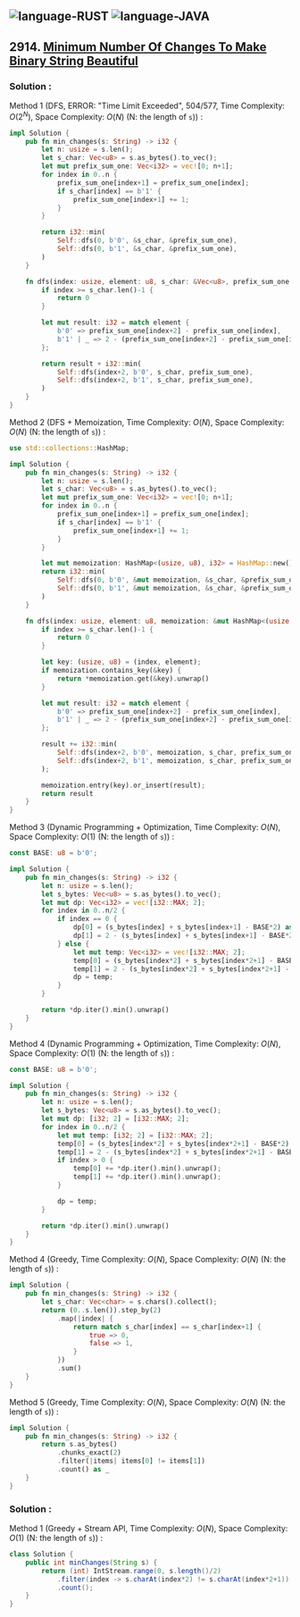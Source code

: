 ![language-RUST](https://img.shields.io/badge/RUST-8d4004?style=for-the-badge&logo=RUST)
![language-JAVA](https://img.shields.io/badge/Java-ED8B00?style=for-the-badge&logo=openjdk)
---

## 2914. [Minimum Number Of Changes To Make Binary String Beautiful](https://leetcode.com/problems/minimum-number-of-changes-to-make-binary-string-beautiful)

### Solution :

Method 1 (DFS, ERROR: "Time Limit Exceeded", 504/577, Time Complexity: $O(2^N)$, Space Complexity: $O(N)$ (N: the length of `s`)) :
```rust
impl Solution {
    pub fn min_changes(s: String) -> i32 {
        let n: usize = s.len();
        let s_char: Vec<u8> = s.as_bytes().to_vec();
        let mut prefix_sum_one: Vec<i32> = vec![0; n+1];
        for index in 0..n {
            prefix_sum_one[index+1] = prefix_sum_one[index];
            if s_char[index] == b'1' {
                prefix_sum_one[index+1] += 1;
            }
        }

        return i32::min(
            Self::dfs(0, b'0', &s_char, &prefix_sum_one),
            Self::dfs(0, b'1', &s_char, &prefix_sum_one),
        )
    }

    fn dfs(index: usize, element: u8, s_char: &Vec<u8>, prefix_sum_one: &Vec<i32>) -> i32 {
        if index >= s_char.len()-1 {
            return 0
        }

        let mut result: i32 = match element {
            b'0' => prefix_sum_one[index+2] - prefix_sum_one[index],
            b'1' | _ => 2 - (prefix_sum_one[index+2] - prefix_sum_one[index]),
        };

        return result + i32::min(
            Self::dfs(index+2, b'0', s_char, prefix_sum_one),
            Self::dfs(index+2, b'1', s_char, prefix_sum_one),
        )
    }
}
```

Method 2 (DFS + Memoization, Time Complexity: $O(N)$, Space Complexity: $O(N)$ (N: the length of `s`)) :
```rust
use std::collections::HashMap;

impl Solution {
    pub fn min_changes(s: String) -> i32 {
        let n: usize = s.len();
        let s_char: Vec<u8> = s.as_bytes().to_vec();
        let mut prefix_sum_one: Vec<i32> = vec![0; n+1];
        for index in 0..n {
            prefix_sum_one[index+1] = prefix_sum_one[index];
            if s_char[index] == b'1' {
                prefix_sum_one[index+1] += 1;
            }
        }

        let mut memoization: HashMap<(usize, u8), i32> = HashMap::new();
        return i32::min(
            Self::dfs(0, b'0', &mut memoization, &s_char, &prefix_sum_one),
            Self::dfs(0, b'1', &mut memoization, &s_char, &prefix_sum_one),
        )
    }

    fn dfs(index: usize, element: u8, memoization: &mut HashMap<(usize, u8), i32>, s_char: &Vec<u8>, prefix_sum_one: &Vec<i32>) -> i32 {
        if index >= s_char.len()-1 {
            return 0
        }

        let key: (usize, u8) = (index, element);
        if memoization.contains_key(&key) {
            return *memoization.get(&key).unwrap()
        }

        let mut result: i32 = match element {
            b'0' => prefix_sum_one[index+2] - prefix_sum_one[index],
            b'1' | _ => 2 - (prefix_sum_one[index+2] - prefix_sum_one[index]),
        };

        result += i32::min(
            Self::dfs(index+2, b'0', memoization, s_char, prefix_sum_one),
            Self::dfs(index+2, b'1', memoization, s_char, prefix_sum_one),
        );

        memoization.entry(key).or_insert(result);
        return result
    }
}
```

Method 3 (Dynamic Programming + Optimization, Time Complexity: $O(N)$, Space Complexity: $O(1)$ (N: the length of `s`)) :
```rust
const BASE: u8 = b'0';

impl Solution {
    pub fn min_changes(s: String) -> i32 {
        let n: usize = s.len();
        let s_bytes: Vec<u8> = s.as_bytes().to_vec();
        let mut dp: Vec<i32> = vec![i32::MAX; 2];
        for index in 0..n/2 {
            if index == 0 {
                dp[0] = (s_bytes[index] + s_bytes[index+1] - BASE*2) as i32;
                dp[1] = 2 - (s_bytes[index] + s_bytes[index+1] - BASE*2) as i32;
            } else {
                let mut temp: Vec<i32> = vec![i32::MAX; 2];
                temp[0] = (s_bytes[index*2] + s_bytes[index*2+1] - BASE*2) as i32 + dp.iter().min().unwrap();
                temp[1] = 2 - (s_bytes[index*2] + s_bytes[index*2+1] - BASE*2) as i32 + dp.iter().min().unwrap();
                dp = temp;
            }
        }

        return *dp.iter().min().unwrap()
    }
}
```

Method 4 (Dynamic Programming + Optimization, Time Complexity: $O(N)$, Space Complexity: $O(1)$ (N: the length of `s`)) :
```rust
const BASE: u8 = b'0';

impl Solution {
    pub fn min_changes(s: String) -> i32 {
        let n: usize = s.len();
        let s_bytes: Vec<u8> = s.as_bytes().to_vec();
        let mut dp: [i32; 2] = [i32::MAX; 2];
        for index in 0..n/2 {
            let mut temp: [i32; 2] = [i32::MAX; 2];
            temp[0] = (s_bytes[index*2] + s_bytes[index*2+1] - BASE*2) as i32;
            temp[1] = 2 - (s_bytes[index*2] + s_bytes[index*2+1] - BASE*2) as i32;
            if index > 0 {
                temp[0] += *dp.iter().min().unwrap();
                temp[1] += *dp.iter().min().unwrap();
            }

            dp = temp;
        }

        return *dp.iter().min().unwrap()
    }
}
```

Method 4 (Greedy, Time Complexity: $O(N)$, Space Complexity: $O(N)$ (N: the length of `s`)) :
```rust
impl Solution {
    pub fn min_changes(s: String) -> i32 {
        let s_char: Vec<char> = s.chars().collect();
        return (0..s.len()).step_by(2)
            .map(|index| {
                return match s_char[index] == s_char[index+1] {
                    true => 0,
                    false => 1,
                }
            })
            .sum()
    }
}
```

Method 5 (Greedy, Time Complexity: $O(N)$, Space Complexity: $O(N)$ (N: the length of `s`)) :
```rust
impl Solution {
    pub fn min_changes(s: String) -> i32 {
        return s.as_bytes()
            .chunks_exact(2)
            .filter(|items| items[0] != items[1])
            .count() as _
    }
}
```

### Solution :

Method 1 (Greedy + Stream API, Time Complexity: $O(N)$, Space Complexity: $O(1)$ (N: the length of `s`)) :
```java
class Solution {
    public int minChanges(String s) {
        return (int) IntStream.range(0, s.length()/2)
            .filter(index -> s.charAt(index*2) != s.charAt(index*2+1))
            .count();
    }
}
```
